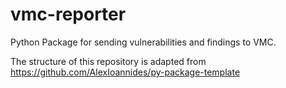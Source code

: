 # vmc-reporter

Python Package for sending vulnerabilities and findings to VMC.

The structure of this repository is adapted from <https://github.com/AlexIoannides/py-package-template>
